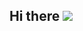 ## Hi there <img src="https://media.giphy.com/media/hvRJCLFzcasrR4ia7z/giphy.gif" width="4%">

<!--
- 😎  &nbsp;Japanese Software Engineer and Full-Stack Developer based in Toronto 🇨🇦 🇯🇵

- ❤️  &nbsp;Typescript, React, NestJS, Python, Go, GraphQL, GCP, Azure, etc...

---

![](https://raw.githubusercontent.com/yuyamakiyama/yuyamakiyama/main/profile-summary-card-output/calm/0-profile-details.svg)

![](https://raw.githubusercontent.com/yuyamakiyama/yuyamakiyama/main/profile-summary-card-output/calm/2-most-commit-language.svg)
![](https://raw.githubusercontent.com/yuyamakiyama/yuyamakiyama/main/profile-summary-card-output/calm/3-stats.svg)
![](https://raw.githubusercontent.com/yuyamakiyama/yuyamakiyama/main/profile-summary-card-output/calm/4-productive-time.svg)

![](https://github-profile-trophy.vercel.app/?username=yuyamakiyama&theme=onedark&title=-Reviews,-Followers,-Stars,-Repositories)

---

![](https://raw.githubusercontent.com/yuyamakiyama/yuyamakiyama/output/github-contribution-grid-snake-dark.svg)
